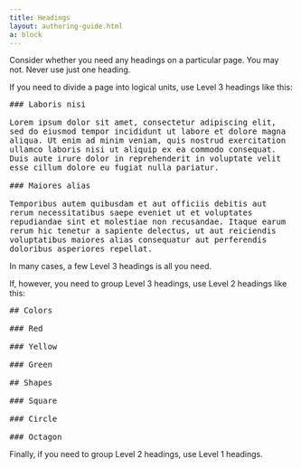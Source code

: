 ```yaml
---
title: Headings
layout: authoring-guide.html
a: block
---
```


Consider whether you need any headings on a particular page. You may not. Never use just one heading.

If you need to divide a page into logical units, use Level 3 headings like this:

<pre style="white-space: pre-wrap;">
### Laboris nisi

Lorem ipsum dolor sit amet, consectetur adipiscing elit, sed do eiusmod tempor incididunt ut labore et dolore magna aliqua. Ut enim ad minim veniam, quis nostrud exercitation ullamco laboris nisi ut aliquip ex ea commodo consequat. Duis aute irure dolor in reprehenderit in voluptate velit esse cillum dolore eu fugiat nulla pariatur.

### Maiores alias

Temporibus autem quibusdam et aut officiis debitis aut rerum necessitatibus saepe eveniet ut et voluptates repudiandae sint et molestiae non recusandae. Itaque earum rerum hic tenetur a sapiente delectus, ut aut reiciendis voluptatibus maiores alias consequatur aut perferendis doloribus asperiores repellat.
</pre>

In many cases, a few Level 3 headings is all you need. 

If, however, you need to group Level 3 headings, use Level 2 headings like this:

<pre style="white-space: pre-wrap;">
## Colors

### Red

### Yellow

### Green

## Shapes

### Square

### Circle

### Octagon
</pre>

Finally, if you need to group Level 2 headings, use Level 1 headings. 
